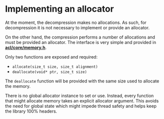# Implementing an allocator

At the moment, the decompression makes no allocations. As such, for decompression it is not necessary to implement or provide an allocator.

On the other hand, the compression performs a number of allocations and must be provided an allocator. The interface is very simple and provided in [**acl/core/memory.h**](https://github.com/nfrechette/acl/blob/develop/includes/acl/core/memory.h).

Only two functions are exposed and required:

*  `allocate(size_t size, size_t alignment)`
*  `deallocate(void* ptr, size_t size)`

The `deallocate` function will be provided with the same size used to allocate the memory.

There is no global allocator instance to set or use. Instead, every function that might allocate memory takes an explicit allocator argument. This avoids the need for global state which might impede thread safety and helps keep the library 100% headers.

